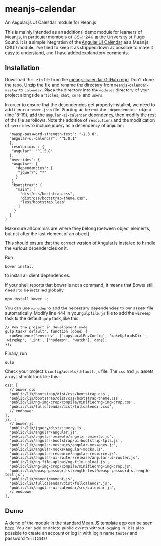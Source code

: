 # meanjs-calendar

An Angular.js UI Calendar module for Mean.js

This is mainly intended as an additional demo module for learners of Mean.js, in particular members of CSCI-240 at the University of Puget Sound. It is a simple integration of the [Angular UI Calendar](http://angular-ui.github.io/ui-calendar/) as a Mean.js CRUD module. I've tried to keep it as stripped down as possible to make it easy to understand, and I have added explanatory comments.

## Installation

Download the `.zip` file from the [meanjs-calendar GitHub repo](https://github.com/tonymullen/meanjs-calendar). Don't clone the repo. Unzip the file and rename the directory from `meanjs-calendar-master` to `calendar`. Place the directory into the `modules` directory of your project alongside `articles`, `chat`, `core`, and `users`.

In order to ensure that the dependencies get properly installed, we need to add them to `bower.json` file. Starting at the end the `"dependencies"` object (line 18-19), add the `angular-ui-calendar` dependency, then modify the rest of the file as follows. Note the addition of `resolutions` and the modification of `overrides` to include jquery as a dependency of angular.:

      "owasp-password-strength-test": "~1.3.0",
      "angular-ui-calendar": "^1.0.1"
      },
      "resolutions": {
       "angular": "^1.5.8"
      },
      "overrides": {
       "angular": {
         "dependencies": {
          "jquery": "*"
         }
       },
       "bootstrap": {
         "main": [
           "dist/css/bootstrap.css",
           "dist/css/bootstrap-theme.css",
           "less/bootstrap.less"
          ]
        }
      }
    }
<!-- .* -->
Make sure all commas are where they belong (between object elements, but not after the last element of an object).

This should ensure that the correct version of Angular is installed to handle the various dependencies on it.

Run

    bower install

to install all client dependencies.

If your shell reports that bower is not a command, it means that Bower still needs to be installed globally:

    npm install bower -g

You can use `wiredep` to add the necessary dependencies to our assets file automatically. Modify line 444 in your `gulpfile.js` file to add the `wiredep` task to the default `gulp` task, like this:

    // Run the project in development mode
    gulp.task('default', function (done) {
      runSequence('env:dev', ['copyLocalEnvConfig', 'makeUploadsDir'], 'wiredep', 'lint', ['nodemon', 'watch'], done);
    });

Finally, run

    gulp

Check your project's `config/assets/default.js` file. The `css` and `js` assets arrays should look like this:

    css: [
      // bower:css
      'public/lib/bootstrap/dist/css/bootstrap.css',
      'public/lib/bootstrap/dist/css/bootstrap-theme.css',
      'public/lib/ng-img-crop/compile/minified/ng-img-crop.css',
      'public/lib/fullcalendar/dist/fullcalendar.css',
      // endbower
    ],
    js: [
      // bower:js
      'public/lib/jquery/dist/jquery.js',
      'public/lib/angular/angular.js',
      'public/lib/angular-animate/angular-animate.js',
      'public/lib/angular-bootstrap/ui-bootstrap-tpls.js',
      'public/lib/angular-messages/angular-messages.js',
      'public/lib/angular-mocks/angular-mocks.js',
      'public/lib/angular-resource/angular-resource.js',
      'public/lib/angular-ui-router/release/angular-ui-router.js',
      'public/lib/ng-file-upload/ng-file-upload.js',
      'public/lib/ng-img-crop/compile/minified/ng-img-crop.js',
      'public/lib/owasp-password-strength-test/owasp-password-strength-test.js',
      'public/lib/moment/moment.js',
      'public/lib/fullcalendar/dist/fullcalendar.js',
      'public/lib/angular-ui-calendar/src/calendar.js',
      // endbower
    ],

## Demo

A demo of the module in the standard Mean.JS template app can be seen [here](https://meanjs-with-calendar.herokuapp.com/). You can add or delete public events without logging in. It is also possible to create an account or log in with login name `tester` and password `Test12345!`.

